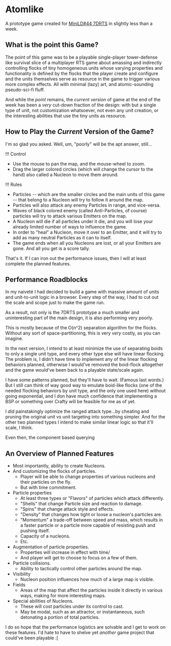 Atomlike
========

A prototype game created for [MiniLD#44 7DRTS]("http://www.ludumdare.com/compo/category/minild/7drts-minild-44/") in slightly less than a week.


What is the point this Game?
----------------------------

The point of this game was to be a playable single-player tower-defense like survival slice of a multiplayer RTS game about amassing and indirectly controlling flocks of tiny homogeneous units whose varying properties and functionality is defined by the flocks that the player create and configure and the units themselves serve as resource in the game to trigger various more complex effects. All with minimal (lazy) art, and atomic-sounding pseudo-sci-fi fluff.

And while the _point_ remains, the _current version_ of game at the end of the week has been a _very_ cut-down fraction of the design: with but a single type of unit, not customization whatsoever, not even any unit creation, or the interesting abilities that use the tiny units as resource.


How to Play the _Current_ Version of the Game?
----------------------------------------------

I'm so glad you asked. Well, um, "poorly" will be the apt answer, still...

!!! Control
- Use the mouse to pan the map, and the mouse-wheel to zoom.
- Drag the larger colored circles (which will change the cursor to the hand) also called a Nucleon to move them around.

!!! Rules
- Particles -- which are the smaller circles and the main units of this game -- that belong to a Nucleon will try to follow it around the map.
- Particles will also attack any enemy Particles in range, and vice-versa.
- Waves of black colored enemy (called Anti-Particles, of course) particles will try to attack various Emitters on the map.
- A Nucleon will die if all particles under it die, and you will lose your already limited number of ways to influence the game.
- In order to "heal" a Nucleon, move it over to an Emitter, and it will try to add as many neutral Particles as it can to itself.
- The game ends when all you Nucleons are lost, or all your Emitters are gone. And all you get is a score tally.

That's it. If I can iron out the performance issues, then I will at least complete the planned features.


Performance Roadblocks
----------------------

In my naiveté I had decided to build a game with massive amount of units and unit-to-unit logic in a browser. Every step of the way, I had to cut out the scale and scope just to make the game run.

As a result, not only is the 7DRTS prototype a much smaller and uninteresting part of the main design, it is also performing very poorly.

This is mostly because of the O(n^2) separation algorithm for the flocks. Without any sort of space-partitioning, this is very _very_ costly, as you can imagine.

In the next version, I intend to at least minimize the use of separating boids to only a single unit type, and every other type else will have linear flocking. The problem is, I didn't have time to implement any of the linear flocking behaviors planned, otherwise I would've removed the boid-flock altogether and the game would've been back to a playable state/scale again. 

I have some patterns planned, but they'll have to wait. (Famous last words.) But I still can think of way good way to emulate boid-like flocks (one of the needed flocking behaviors by unit type, and the only one used here) without going exponential, and I don have much confidence that implementing a BSP or something over Crafty will be feasible for me as of yet.

I _did_ painstakingly optimize the ranged attack type...by cheating and pruning the original unit vs unit targeting into something simpler. And for the other two planned types I intend to make similar linear logic so that it'll scale, I think.

Even then, the component based querying


An Overview of Planned Features
-------------------------------

- Most importantly, ability to create Nucleons.
- And customizing the flocks of particles.
	- Player will be able to change properties of various nucleons and their particles on the fly.
	- But with time commitment.
- Particle properties
	- At least three types or "Flavors" of particles which attack differently.
	- "Shells" that change Particle size and reaction to damage.
	- "Spins" that change attack style and effects.
	- "Density" that changes how tight or loose a nucleon's particles are.
	- "Momentum" a trade-off between speed and mass, which results in a faster particle or a particle more capable of resisting push and pushing itself.
	- Capacity of a nucleons.
	- Etc.
- Augmentation of particle properties.
	- Properties will increase in effect with time/
	- And player will get to choose to focus on a few of them.
- Particle collisions.
	- Ability to tactically control other particles around the map.
- Visibility
	- Nucleon position influences how much of a large map is visible.
- Fields
	- Areas of the map that affect the particles inside it directly in various ways, making for more interesting maps.
- Special abilities of Nucleons.
	- These will cost particles under its control to cast.
	- May be modal, such as an attractor, or instantaneous, such detonating a portion of total particles.
	
I do so hope that the performance logistics are solvable and I get to work on these features. I'd hate to have to shelve yet _another_ game project that could've been playable :[
